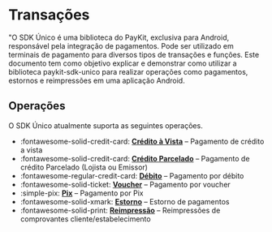# Transações

"O SDK Único é uma biblioteca do PayKit, exclusiva para Android, responsável pela integração de pagamentos. 
Pode ser utilizado em terminais de pagamento para diversos tipos de transações e funções. 
Este documento tem como objetivo explicar e demonstrar como utilizar a biblioteca paykit-sdk-unico para realizar operações como pagamentos, estornos e reimpressões em uma aplicação Android.


## Operações

O SDK Único atualmente suporta as seguintes operações.

<div class="grid cards" markdown>

- :fontawesome-solid-credit-card: __[Crédito à Vista]__ – Pagamento de crédito a vista
- :fontawesome-solid-credit-card: __[Crédito Parcelado]__ – Pagamento de crédito Parcelado (Lojista ou Emissor)
- :fontawesome-regular-credit-card: __[Débito]__ – Pagamento por débito
- :fontawesome-solid-ticket: __[Voucher]__ – Pagamento por voucher
- :simple-pix: __[Pix]__ – Pagamento por Pix
- :fontawesome-solid-xmark: __[Estorno]__ – Estorno de pagamentos
- :fontawesome-solid-print: __[Reimpressão]__ – Reimpressões de comprovantes cliente/estabelecimento

</div>

  [Crédito à Vista]: credito-a-vista.md
  [Crédito Parcelado]: credito-parcelado.md
  [Débito]: debito.md
  [Voucher]: voucher.md
  [Pix]: pix.md
  [Estorno]: estorno.md
  [Reimpressão]: reimpressao.md